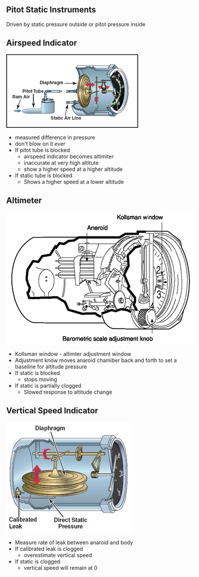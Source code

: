 Pitot Static Instruments
------------------------

Driven by static pressure outside or pitot pressure inside

Airspeed Indicator
------------------

![alt text](../img/ASI-operation-FAA.png)

  * measured difference in pressure
  * don't blow on it _ever_
  * If pitot tube is blocked
    * airspeed indicator becomes altimiter
    * inaccurate at very high altitute
    * show a higher speed at a higher altitude
  * If static tube is blocked
    * Shows a higher speed at a lower altitude


Altimeter
---------

![alt text](../img/Sens_alt_components.PNG)

  * Kollsman window - altimter adjustment window
  * Adjustment know moves anaroid chamiber back and forth to set a baseline for altitude pressure
  * If static is blocked
    * stops moving
  * If static is partially clogged
    * Slowed response to altitude change


Vertical Speed Indicator
------------------------

![alt text](../img/Faa_vertical_air_speed.JPG)

  * Measure rate of leak between anaroid and body
  * If calibrated leak is clogged
    * overestimate vertical speed
  * If static is clogged
    * vertical speed will remain at 0

